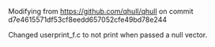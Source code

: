 Modifying from https://github.com/qhull/qhull on commit d7e4615571df53cf8eedd657052cfe49bd78e244

Changed userprint_f.c to not print when passed a null vector.

